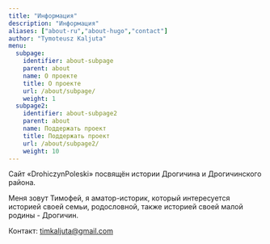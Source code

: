 ```yaml
---
title: "Информация"
description: "Информация"
aliases: ["about-ru","about-hugo","contact"]
author: "Tymoteusz Kaljuta"
menu:
  subpage:
    identifier: about-subpage
    parent: about
    name: О проекте
    title: О проекте
    url: /about/subpage/
    weight: 1
  subpage2:
    identifier: about-subpage2
    parent: about
    name: Поддержать проект
    title: Поддержать проект
    url: /about/subpage2/
    weight: 10
---
```


Сайт «DrohiczynPoleski» посвящён истории Дрогичина и Дрогичинского района.

Меня зовут Тимофей, я аматор-историк, который интересуется историей своей семьи, родословной, также историей своей малой родины - Дрогичин. 

Контакт:
timkaljuta@gmail.com







